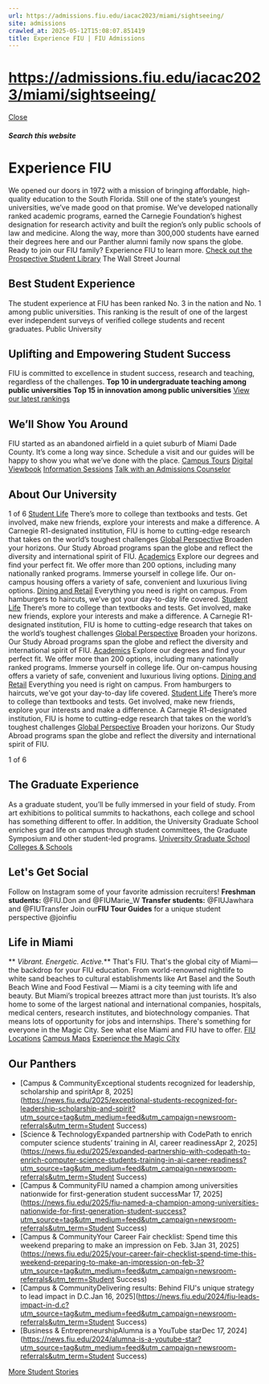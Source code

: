 ```yaml
---
url: https://admissions.fiu.edu/iacac2023/miami/sightseeing/
site: admissions
crawled_at: 2025-05-12T15:08:07.851419
title: Experience FIU | FIU Admissions
---
```


# https://admissions.fiu.edu/iacac2023/miami/sightseeing/

[ Close ](https://admissions.fiu.edu/experience-fiu/)
##### Search this website
# Experience FIU
We opened our doors in 1972 with a mission of bringing affordable, high-quality education to the South Florida. Still one of the state’s youngest universities, we’ve made good on that promise. We’ve developed nationally ranked academic programs, earned the Carnegie Foundation’s highest designation for research activity and built the region’s only public schools of law and medicine. Along the way, more than 300,000 students have earned their degrees here and our Panther alumni family now spans the globe. Ready to join our FIU family? Experience FIU to learn more.
[Check out the Prospective Student Library](https://admissions.fiu.edu/experience-fiu/prospective-student-digital-library/index.html)
The Wall Street Journal
## Best Student Experience
The student experience at FIU has been ranked No. 3 in the nation and No. 1 among public universities. This ranking is the result of one of the largest ever independent surveys of verified college students and recent graduates.
Public University
## Uplifting and Empowering Student Success
FIU is committed to excellence in student success, research and teaching, regardless of the challenges.
**Top 10 in undergraduate teaching among public universities**
**Top 15 in innovation among public universities**
[View our latest rankings](https://www.fiu.edu/about/rankings-facts/index.html)
## We’ll Show You Around
FIU started as an abandoned airfield in a quiet suburb of Miami Dade County. It’s come a long way since. Schedule a visit and our guides will be happy to show you what we’ve done with the place.
[Campus Tours](https://admissions.fiu.edu/experience-fiu/campus-tours/index.html)
[Digital Viewbook](https://admissions.fiu.edu/viewbook)
[Information Sessions](https://admissions.fiu.edu/experience-fiu/information-sessions/index.html)
[Talk with an Admissions Counselor](https://admissions.fiu.edu/contact/find-your-counselor/index.html)
## About Our University
1 of 6
[Student Life](https://www.fiu.edu/student-life/index.html)
There’s more to college than textbooks and tests. Get involved, make new friends, explore your interests and make a difference.
A Carnegie R1-designated institution, FIU is home to cutting-edge research that takes on the world’s toughest challenges
[Global Perspective](https://studyabroad.fiu.edu/)
Broaden your horizons. Our Study Abroad programs span the globe and reflect the diversity and international spirit of FIU.
[Academics](https://www.fiu.edu/academics/index.html)
Explore our degrees and find your perfect fit. We offer more than 200 options, including many nationally ranked programs.
Immerse yourself in college life. Our on-campus housing offers a variety of safe, convenient and luxurious living options.
[Dining and Retail](https://shop.fiu.edu/)
Everything you need is right on campus. From hamburgers to haircuts, we’ve got your day-to-day life covered.
[Student Life](https://www.fiu.edu/student-life/index.html)
There’s more to college than textbooks and tests. Get involved, make new friends, explore your interests and make a difference.
A Carnegie R1-designated institution, FIU is home to cutting-edge research that takes on the world’s toughest challenges
[Global Perspective](https://studyabroad.fiu.edu/)
Broaden your horizons. Our Study Abroad programs span the globe and reflect the diversity and international spirit of FIU.
[Academics](https://www.fiu.edu/academics/index.html)
Explore our degrees and find your perfect fit. We offer more than 200 options, including many nationally ranked programs.
Immerse yourself in college life. Our on-campus housing offers a variety of safe, convenient and luxurious living options.
[Dining and Retail](https://shop.fiu.edu/)
Everything you need is right on campus. From hamburgers to haircuts, we’ve got your day-to-day life covered.
[Student Life](https://www.fiu.edu/student-life/index.html)
There’s more to college than textbooks and tests. Get involved, make new friends, explore your interests and make a difference.
A Carnegie R1-designated institution, FIU is home to cutting-edge research that takes on the world’s toughest challenges
[Global Perspective](https://studyabroad.fiu.edu/)
Broaden your horizons. Our Study Abroad programs span the globe and reflect the diversity and international spirit of FIU.


1 of 6
## The Graduate Experience
As a graduate student, you’ll be fully immersed in your field of study. From art exhibitions to political summits to hackathons, each college and school has something different to offer. In addition, the University Graduate School enriches grad life on campus through student committees, the Graduate Symposium and other student-led programs.
[University Graduate School](http://gradschool.fiu.edu/)
[Colleges & Schools](https://www.fiu.edu/academics/colleges-schools/index.html)
## Let's Get Social
Follow on Instagram some of your favorite admission recruiters!
**Freshman students:** @FIU.Don and @FIUMarie_W
**Transfer students:** @FIUJawhara and @FIUTransfer 
Join our**FIU Tour Guides** for a unique student perspective @joinfiu
## Life in Miami
** _Vibrant. Energetic. Active._** That's FIU. That's the global city of Miami—the backdrop for your FIU education. From world-renowned nightlife to white sand beaches to cultural establishments like Art Basel and the South Beach Wine and Food Festival — Miami is a city teeming with life and beauty.
But Miami’s tropical breezes attract more than just tourists. It’s also home to some of the largest national and international companies, hospitals, medical centers, research institutes, and biotechnology companies. That means lots of opportunity for jobs and internships.
There's something for everyone in the Magic City. See what else Miami and FIU have to offer.
[FIU Locations](https://www.fiu.edu/locations/index.html)
[Campus Maps](http://campusmaps.fiu.edu/)
[Experience the Magic City](https://admissions.fiu.edu/viewbook/we-are-miami/index.html)
## Our Panthers
  * [Campus & CommunityExceptional students recognized for leadership, scholarship and spiritApr 8, 2025](https://news.fiu.edu/2025/exceptional-students-recognized-for-leadership-scholarship-and-spirit?utm_source=tag&utm_medium=feed&utm_campaign=newsroom-referrals&utm_term=Student Success)
  * [Science & TechnologyExpanded partnership with CodePath to enrich computer science students’ training in AI, career readinessApr 2, 2025](https://news.fiu.edu/2025/expanded-partnership-with-codepath-to-enrich-computer-science-students-training-in-ai-career-readiness?utm_source=tag&utm_medium=feed&utm_campaign=newsroom-referrals&utm_term=Student Success)
  * [Campus & CommunityFIU named a champion among universities nationwide for first-generation student successMar 17, 2025](https://news.fiu.edu/2025/fiu-named-a-champion-among-universities-nationwide-for-first-generation-student-success?utm_source=tag&utm_medium=feed&utm_campaign=newsroom-referrals&utm_term=Student Success)
  * [Campus & CommunityYour Career Fair checklist: Spend time this weekend preparing to make an impression on Feb. 3Jan 31, 2025](https://news.fiu.edu/2025/your-career-fair-checklist-spend-time-this-weekend-preparing-to-make-an-impression-on-feb-3?utm_source=tag&utm_medium=feed&utm_campaign=newsroom-referrals&utm_term=Student Success)
  * [Campus & CommunityDelivering results: Behind FIU's unique strategy to lead impact in D.C.Jan 16, 2025](https://news.fiu.edu/2024/fiu-leads-impact-in-d.c?utm_source=tag&utm_medium=feed&utm_campaign=newsroom-referrals&utm_term=Student Success)
  * [Business & EntrepreneurshipAlumna is a YouTube starDec 17, 2024](https://news.fiu.edu/2024/alumna-is-a-youtube-star?utm_source=tag&utm_medium=feed&utm_campaign=newsroom-referrals&utm_term=Student Success)


[More Student Stories](https://news.fiu.edu/tag/Student%20Success/)

